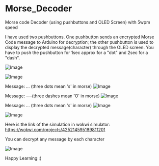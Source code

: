 # Morse_Decoder
Morse code Decoder (using pushbuttons and OLED Screen) with 5wpm speed

I have used two pushbuttons. One pushbutton sends an encrypted Morse Code message to Arduino for decryption; the other pushbutton is used to display the decrypted message(character) through the OLED screen. You have to push the pushbutton for 1sec approx for a "dot" and 2sec for a "dash".

![Image](https://github.com/user-attachments/assets/dbacc7d3-e60c-4093-8351-cb1eabe9d4db)

![Image](https://github.com/user-attachments/assets/0ee1e9e6-a509-4bfd-9a17-4793f661536c)

Message: ... (three dots mean 's' in morse)
![Image](https://github.com/user-attachments/assets/5a434ad5-0f73-45bd-bd45-3563d1765809)

Message: ---(three dashes mean 'O' in morse)
![Image](https://github.com/user-attachments/assets/1bfb45a1-7453-4db3-bd72-eeb2c066ca88)

Message: ... (three dots mean 's' in morse)
![Image](https://github.com/user-attachments/assets/5a434ad5-0f73-45bd-bd45-3563d1765809)

![Image](https://github.com/user-attachments/assets/b660b331-d92e-4368-b90a-49445da0e8c3)

Here is the link of the simulation in wokwi simulator: https://wokwi.com/projects/425214595189811201

You can decrypt any message by each character

![Image](https://github.com/user-attachments/assets/70208818-c54e-4df5-a391-21ae963db11e)

Happy Learning ;)
